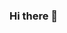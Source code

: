### Hi there 👋

<!--
- 🔭 I’m currently working on Harvard CS50 course
- 🌱 I’m currently learning Javascript, cybersecurity
- 🤔 I’m looking for help with ...
- 💬 Ask me about ...
- 📫 How to reach me: ...
- 😄 Pronouns: He
- ⚡ Fun fact: Black Holes have infinite density,temprature and gravity at their centres wich are called singularities. 
-->
